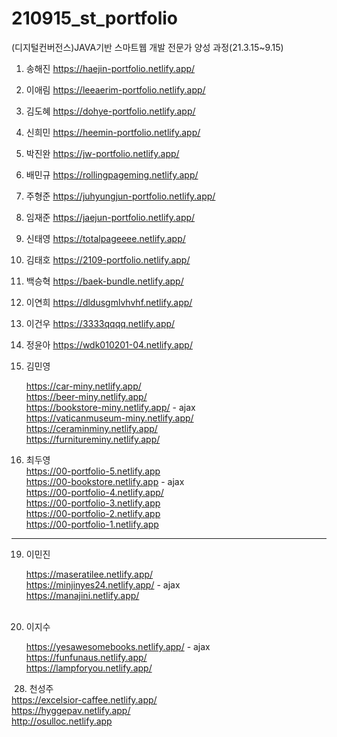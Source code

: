 # 210915_st_portfolio

(디지털컨버전스)JAVA기반 스마트웹 개발 전문가 양성 과정(21.3.15~9.15)​

1. 송해진 https://haejin-portfolio.netlify.app/

2. 이애림 https://leeaerim-portfolio.netlify.app/

3. 김도혜 https://dohye-portfolio.netlify.app/

4. 신희민 https://heemin-portfolio.netlify.app/

5. 박진완 https://jw-portfolio.netlify.app/

6. 배민규 https://rollingpageming.netlify.app/

7. 주형준 https://juhyungjun-portfolio.netlify.app/

8. 임재준 https://jaejun-portfolio.netlify.app/

9. 신태영 https://totalpageeee.netlify.app/

10. 김태호 https://2109-portfolio.netlify.app/

11. 백승혁 https://baek-bundle.netlify.app/

12. 이연희 https://dldusgmlvhvhf.netlify.app/

13. 이건우 https://3333qqqq.netlify.app/

14. 정윤아 https://wdk010201-04.netlify.app/

15. 김민영

    https://car-miny.netlify.app/  
    https://beer-miny.netlify.app/  
    https://bookstore-miny.netlify.app/ - ajax  
    https://vaticanmuseum-miny.netlify.app/  
    https://ceraminminy.netlify.app/  
    https://furnitureminy.netlify.app/  

29. 최두영  
    https://00-portfolio-5.netlify.app  
    https://00-bookstore.netlify.app - ajax  
    https://00-portfolio-4.netlify.app/  
    https://00-portfolio-3.netlify.app  
    https://00-portfolio-2.netlify.app  
    https://00-portfolio-1.netlify.app  

------------------------------------------------

19. 이민진

    https://maseratilee.netlify.app/  
    https://minjinyes24.netlify.app/ - ajax  
    https://manajini.netlify.app/  
​

22. 이지수

    https://yesawesomebooks.netlify.app/ - ajax  
    https://funfunaus.netlify.app/  
    https://lampforyou.netlify.app/  

​
28. 천성주  
        https://excelsior-caffee.netlify.app/  
        https://hyggepav.netlify.app/  
        http://osulloc.netlify.app  